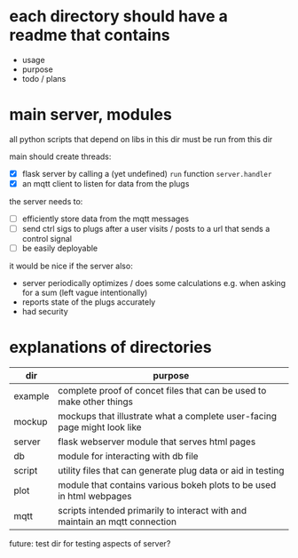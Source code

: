 # each directory should have a readme that contains

- usage
- purpose
- todo / plans

# main server, modules

all python scripts that depend on libs in this dir must be run from this dir

main should create threads:
- [x] flask server by calling a (yet undefined) `run` function `server.handler`
- [x] an mqtt client to listen for data from the plugs

the server needs to:
- [ ] efficiently store data from the mqtt messages
- [ ] send ctrl sigs to plugs after a user visits / posts to a url that sends a
  control signal
- [ ] be easily deployable

it would be nice if the server also:
- server periodically optimizes / does some calculations e.g. when asking for a
  sum (left vague intentionally)
- reports state of the plugs accurately
- had security

# explanations of directories

dir | purpose
----|--------
example|complete proof of concet files that can be used to make other things
mockup|mockups that illustrate what a complete user-facing page might look like
server|flask webserver module that serves html pages
db|module for interacting with db file
script|utility files that can generate plug data or aid in testing
plot|module that contains various bokeh plots to be used in html webpages
mqtt|scripts intended primarily to interact with and maintain an mqtt connection

future: test dir for testing aspects of server?

